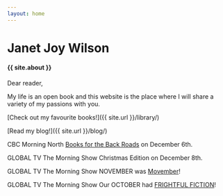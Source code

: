 ```yaml
---
layout: home
---
```


# Janet Joy Wilson

#### {{ site.about }}

Dear reader,

My life is an open book and this website is the place where I will share a variety of my passions with you.

[Check out my favourite books!]({{ site.url }}/library/)

[Read my blog!]({{ site.url }}/blog/)

<i class="fa fa-microphone" aria-hidden="true"></i> CBC Morning North [Books for the Back Roads](http://www.cbc.ca/player/play/825912899683/ ) on December 6th.

<i class="fa fa-television" aria-hidden="true"></i> GLOBAL TV The Morning Show Christmas Edition on December 8th.

<i class="fa fa-television" aria-hidden="true"></i> GLOBAL TV The Morning Show NOVEMBER was [Movember](http://globalnews.ca/video/3088642/movember-themed-books-that-bring-awareness-to-mens-health)!

<i class="fa fa-television" aria-hidden="true"></i> GLOBAL TV The Morning Show Our OCTOBER had [FRIGHTFUL FICTION](http://globalnews.ca/video/3015433/the-best-spooky-books-to-read-this-month )!
